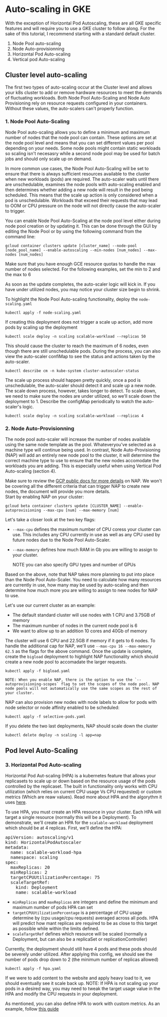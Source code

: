 # Auto-scaling in GKE

With the exception of Horizontal Pod Autoscaling, these are all GKE specific features and will require you to use a GKE cluster to follow along. 
For the sake of this tutorial, I recommend starting with a standard default cluster.

1. Node Pool auto-scaling
2. Node Auto-provisionning
3. Horizontal Pod Auto-scaling
4. Vertical pod Auto-scaling

## Cluster level auto-scaling

The first two types of auto-scaling occur at the Cluster level and allows your k8s cluster to add or remove hardware resources to meet the demands of fluctuating workloads. 
Both Node Pool Auto-Scaling and Node Auto Provisioning rely on resource requests configured in your containers. Without these values, the auto-scalers can't properly function.

### 1. Node Pool Auto-Scaling

Node Pool auto-scaling allows you to define a minimum and maximum number of nodes that the node pool can contain. These options are set at the node pool level and means that you can set different values per pool depending on your needs. 
Some node pools might contain static workloads so scaling isn't necesasry while a second node pool may be used for batch jobs and should only scale up on demand.

In more common use cases, the Node Pool Auto-Scaling will be set to ensure that there is always sufficient resources available to the cluster when new workloads (pods) are required. 
The auto-scaler waits until there are unschedulable, examines the node pools with auto-scaling enabled and then determines whether adding a new node will result in the pod being scheduled. 
This means that the scale up action is only considered when a pod is unschedulable. Workloads that exceed their requests that may lead to OOM or CPU pressure on the node will not directly cause the auto-scaler to trigger.

You can enable Node Pool Auto-Scaling at the node pool level either during node pool creation or by updating it. This can be done through the GUI by editing the Node Pool or by using the following command from the command line:

    gcloud container clusters update [cluster_name] --node-pool [node_pool_name] --enable-autoscaling --min-nodes [num_nodes] --max-nodes [num_nodes]

Make sure that you have enough GCE resource quotas to handle the max number of nodes selected. 
For the following examples, set the min to 2 and the max to 6 

As soon as the update completes, the auto-scaler logic will kick in. If you have under utilized nodes, you may notice your cluster size begin to shrink.

To highlight the Node Pool Auto-scaling functionality, deploy the `node-scaling.yaml` 

    kubectl apply -f node-scaling.yaml

If creating this deployment does not trigger a scale up action, add more pods by scaling up the deployment

    kubectl scale deploy -n scaling scalable-workload --replicas 50

This should cause the cluster to reach the maximum of 6 nodes, even though there are still unschedulable pods. 
During the process, you can also view the auto-scaler confiMap to see the status and actions taken by the auto-scaler.

    kubectl describe cm -n kube-system cluster-autoscaler-status

The scale up process should happen pretty quickly, once a pod is unschedulable, the auto-scaler should detect it and scale up a new node. 
The scale down process, however, takes longer to detect. To scale down, we need to make sure the nodes are under utilized, so we'll scale down the deployment to 1. Describe the configMap periodically to watch the auto-scaler's logic.

    kubectl scale deploy -n scaling scalable-workload --replicas 4


### 2. Node Auto-Provisionning

The node pool auto-scaler will increase the number of nodes available using the same node template as the pool. Whateveryou've selected as a machine type will continue being used. 
In contrast, Node Auto-Provisioning (NAP) will add an entirely new node pool to the cluster, it will determine the correct machine type to use to ensure that the new nodes accomodate the workloads you are adding. This is especially useful when using Vertical Pod Auto-scaling (section 4). 

Make sure to review the [GCP public docs for more details](https://cloud.google.com/kubernetes-engine/docs/how-to/node-auto-provisioning) on NAP. We won't be covering all the different criteria that can trigger NAP to create new nodes, the document will provide you more details.  
Start by enabling NAP on your cluster:

    gcloud beta container clusters update [CLUSTER_NAME] --enable-autoprovisioning --max-cpu [num] --max-memory [num]

Let's take a closer look at the two key flags:
- `--max-cpu` defines the maximum number of CPU coress your cluster can use. This includes any CPU currently in use as well as any CPU used by future nodes due to the Node Pool Auto-Scaler. 
- `--max-memory` defines how much RAM in Gb you are willing to assign to your cluster. 

    NOTE you can also specify GPU types and number of GPUs

Based on the above, note that NAP takes more planning to put into place than the Node Pool Auto-Scaler. You need to calculate how many resources are currently in use, how many may be used by auto-scaling and then determine how much more you are willing to assign to new nodes for NAP to use. 

Let's use our current cluster as an example:
- The default standard cluster will use nodes with 1 CPU and 3.75GB of memory
- The maximum number of nodes in the current node pool is 6
- We want to allow up to an addition 10 cores and 40Gb of memory

The cluster will use 6 CPU and 22.5GB if memory if it gets to 6 nodes. To handle the additional cap for NAP, we'll use `--max-cpu 16 --max-memory 62.5` as the flags for the above command. 
Once the update is complete, create the `bigload` deployment to highlight NAP functionality which should create a new node pool to accomadate the larger requests.

    kubectl apply -f bigload.yaml  

    NOTE: When you enable NAP, there is the option to use the `--autoprovisioning-scopes` flag to set the scopes of the node pool. NAP node pools will not automatically use the same scopes as the rest of your cluster.

NAP can also provision new nodes with node labels to allow for pods with node selector or node affinity enabled to be scheduled:

    kubectl apply -f selective-pods.yaml  

If you delete the two last deployments, NAP should scale down the cluster

    kubectl delete deploy -n scaling -l app=nap


## Pod level Auto-Scaling

### 3. Horizontal Pod Auto-scaling

Horizontal Pod Aut-scaling (HPA) is a kubernetes feature that allows your replicasets to scale up or down based on the resource usage of the pods controlled by the replicaset. The built in functionality only works with CPU utilization (which relies on current CPU usage Vs CPU requested) or custom metrics (Which are reaw values). Read more about HPA and the algorythm it uses [here](https://kubernetes.io/docs/tasks/run-application/horizontal-pod-autoscale/). 

To use HPA, you must create an HPA resource in your cluster. Each HPA will target a single resource (normally this will be a Deployment). 
To demonstrate, we'll create an HPA for the `scalable-workload` deployment which should be at 4 replicas. 
First, we'll define the HPA:

<pre>
apiVersion: autoscaling/v1
kind: HorizontalPodAutoscaler
metadata:
  name: scalable-workload-hpa
  namespace: scaling
spec:
  maxReplicas: 20
  minReplicas: 2
  targetCPUUtilizationPercentage: 75
  scaleTargetRef:
    kind: Deployment
    name: scalable-workload
</pre>

- `minReplicas` and `maxReplicas` are integers and define the minimum and maximum number of pods HPA can set
- `targetCPUUtilizationPercentage` is a percentage of CPU usage determine by (cpu usage/cpu requests) averaged across all pods. HPA will predict how mant replicas are required to be as close to this target as possible while within the limits defined.
- `scaleTargetRef` defines which resource will be scaled (normally a Deployment, but can also be a replicaSet or replicationController)

Currently, the deployment should still have 4 pods and these pods should be severely under utilized. After applying this config, we should see the number of pods drop down to 2 (the minimum number of replicas allowed)

    kubectl apply -f hpa.yaml

If we were to add content to the website and apply heavy load to it, we should eventually see it scale back up. 
NOTE: If HPA is not scaling up your pods in a desired way, you may need to tweak the target usage value in the HPA and modify the CPU requests in your deployment.

As mentioned, you can also define HPA to work with custom metrics. As an example, follow [this guide](https://cloud.google.com/kubernetes-engine/docs/tutorials/custom-metrics-autoscaling)
